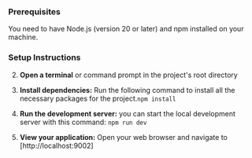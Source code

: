 ### Prerequisites

You need to have Node.js (version 20 or later) and npm installed on your machine.

### Setup Instructions


2.  **Open a terminal** or command prompt in the project's root directory

3.  **Install dependencies:** Run the following command to install all the necessary packages for the project.`npm install`

4.  **Run the development server:** you can start the local development server with this command: `npm run dev`

5.  **View your application:** Open your web browser and navigate to [http://localhost:9002]